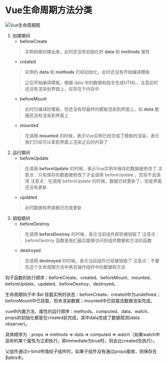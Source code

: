 # Vue生命周期方法分类

![Vue生命周期图](./../images/vue-lifecycle.png)

1. 创建期间
    + beforeCreate
    > 实例刚被创建出来，此时还没有初始化好 **data** 和 **methods** 属性
    + created
    > 实例的 **data** 和 **methods** 已经初始化，此时还没有开始编译模板
    >
    > 之后开始编译模板，根据 data 中的数据和指令生成HTML，注意此时还没有渲染到界面上，仅存在于内存中
    + beforeMount
    > 此时已编译好模板，但还没有将最终的模板渲染到界面上，如 **data** 数据还没有渲染到界面上
    + mounted
    > 在调用 **mounted** 的时候，表示Vue实例已经完成了模板的渲染，表示我们已经可以拿到界面上渲染之后的内容了
2. 运行期间
    + beforeUpdate
    > 在调用 **beforeUpdate** 的时候，表示Vue实例中保存的数据被修改了
    > 注意点：只有保存的数据被修改了才会调用 beforeUpdate ，否则不会调用
    > 注意点：在调用 beforeUpdate 的时候，数据已经更新了，但是界面还没有更新
    + updated
    > 此时数据和界面都已完成更新
3. 销毁期间
    + beforeDestroy
    > 在调用 **beforeDestroy** 的时候，表示当前组件即将被销毁了
    > 注意点：beforeDestroy 函数是我们最后能够访问到组件数据和方法的函数
    + destroyed
    > 在调用 **destroyed** 的时候，表示当前组件已经被销毁了
    > 注意点：不要在这个生命周期方法中再去操作组件中的数据和方法

钩子函数的执行顺序：beforeCreate、created、beforeMount、mounted、beforeUpdate、updated、beforeDestroy、destroyed。

生命周期钩子中 $el 挂载实例的状态：beforeCreate、created中为undefined；beforeMount中已挂载，但未渲染数据；mounted中已挂载且数据渲染完成。

vue中内置方法、属性的运行顺序：methods、computed、data、watch、props的初始化都是在created前完成，其中data完成了数据观测(data observer)。

具体顺序为：props => methods => data => computed => watch（如果watch中监听的某个属性为立即执行，即immediate为true时，则会比created先执行）。

父组件通过v-bind传值给子组件时，如果子组件没有通过props接收，则保存在$attrs中。
